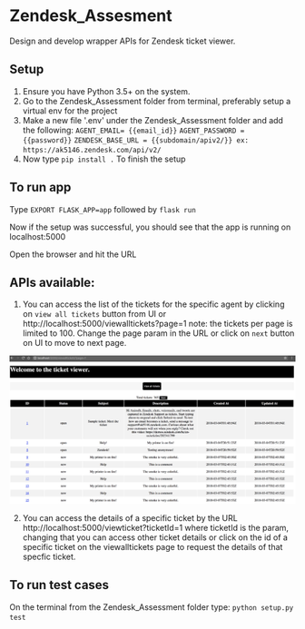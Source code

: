 # Zendesk_Assesment
Design and develop wrapper APIs for Zendesk ticket viewer.

## Setup
 1. Ensure you have Python 3.5+ on the system.
 2. Go to the Zendesk_Assessment folder from terminal, preferably setup a virtual env for the project
 3. Make a new file '.env' under the Zendesk_Assessment folder and add the following:
        `AGENT_EMAIL= {{email_id}}`
        `AGENT_PASSWORD = {{password}}`
         `ZENDESK_BASE_URL = {{subdomain/apiv2/}} ex: https://ak5146.zendesk.com/api/v2/`
 4. Now type `pip install .` 
  To finish the setup
 
 ## To run app
 Type `EXPORT FLASK_APP=app` followed by `flask run`
 
 Now if the setup was successful, you should see that the app is running on localhost:5000
 
 Open the browser and hit the URL
 
 ## APIs available:
 1. You can access the list of the tickets for the specific agent by clicking on `view all tickets` button from UI or
  http://localhost:5000/viewalltickets?page=1 
  note: the tickets per page is limited to 100. Change the page param in the URL or click on `next` button on UI to move to next page.
  
![Alt text](/snapshots/snap_allticketsVIEW.png)
  
  2. You can access the details of a specific ticket by the URL http://localhost:5000/viewticket?ticketId=1 
     where ticketId is the param, changing that you can access other ticket details or click on the id of a specific ticket on the viewalltickets page to request the details of that specfic ticket.
 
 ## To run test cases
 On the terminal from the Zendesk_Assessment folder type:
  `python setup.py test`
  



